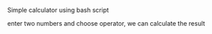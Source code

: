 Simple calculator using bash script

enter two numbers and choose operator, we can calculate the result
